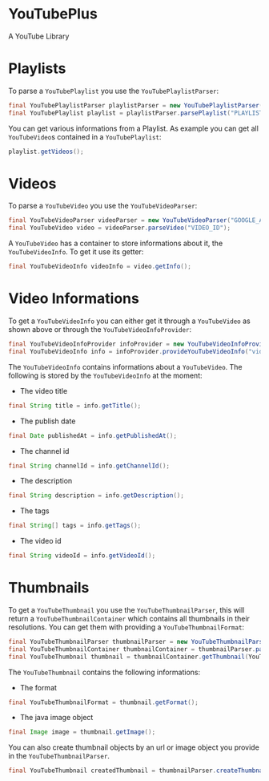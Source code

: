# YouTubePlus
A YouTube Library

# Playlists
To parse a ``YouTubePlaylist`` you use the ``YouTubePlaylistParser``:
```Java
final YouTubePlaylistParser playlistParser = new YouTubePlaylistParser("GOOGLE_API_KEY");
final YouTubePlaylist playlist = playlistParser.parsePlaylist("PLAYLIST_ID");
```
You can get various informations from a Playlist.
As example you can get all ``YouTubeVideo``s contained in a ``YouTubePlaylist``:
```Java
playlist.getVideos();
```
# Videos
To parse a ``YouTubeVideo`` you use the ``YouTubeVideoParser``:
```Java
final YouTubeVideoParser videoParser = new YouTubeVideoParser("GOOGLE_API_KEY");
final YouTubeVideo video = videoParser.parseVideo("VIDEO_ID");
```
A ``YouTubeVideo`` has a container to store informations about it, the ``YouTubeVideoInfo``.
To get it use its getter:
```Java
final YouTubeVideoInfo videoInfo = video.getInfo();
```

# Video Informations
To get a ``YouTubeVideoInfo`` you can either get it through a ``YouTubeVideo`` as shown above or through the ``YouTubeVideoInfoProvider``:
```Java
final YouTubeVideoInfoProvider infoProvider = new YouTubeVideoInfoProvider("GOOGLE_API_KEY");
final YouTubeVideoInfo info = infoProvider.provideYouTubeVideoInfo("videoId");
```
The ``YouTubeVideoInfo`` contains informations about a ``YouTubeVideo``.
The following is stored by the ``YouTubeVideoInfo`` at the moment:
* The video title
```Java
final String title = info.getTitle();
```
* The publish date
```Java
final Date publishedAt = info.getPublishedAt();
```
* The channel id
```Java
final String channelId = info.getChannelId();
```
* The description
```Java
final String description = info.getDescription();
```
* The tags
```Java
final String[] tags = info.getTags();
```
* The video id
```Java
final String videoId = info.getVideoId();
```

# Thumbnails
To get a ``YouTubeThumbnail`` you use the ``YouTubeThumbnailParser``, this will return a ``YouTubeThumbnailContainer`` which contains all thumbnails in their resolutions. You can get them with providing a ``YouTubeThumbnailFormat``:
```Java
final YouTubeThumbnailParser thumbnailParser = new YouTubeThumbnailParser("GOOGLE_API_KEY");
final YouTubeThumbnailContainer thumbnailContainer = thumbnailParser.parseThumbnail("videoId");
final YouTubeThumbnail thumbnail = thumbnailContainer.getThumbnail(YouTubeThumbnailFormat.MAXRES);
```
The ``YouTubeThumbnail`` contains the following informations:
* The format
```Java
final YouTubeThumbnailFormat = thumbnail.getFormat();
```
* The java image object
```Java
final Image image = thumbnail.getImage();
```
You can also create thumbnail objects by an url or image object you provide in the ``YouTubeThumbnailParser``.
```Java
final YouTubeThumbnail createdThumbnail = thumbnailParser.createThumbnail(URL_OR_IMAGE);
```
